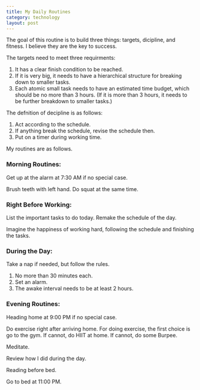 ```yaml
---
title: My Daily Routines
category: technology
layout: post
---
```


The goal of this routine is to build three things:
targets, dicipline, and fitness.
I believe they are the key to success.

The targets need to meet three requirments:
1. It has a clear finish condition to be reached.
2. If it is very big, it needs to have a hierarchical structure for breaking down to smaller tasks.
3. Each atomic small task needs to have an estimated time budget, which should be no more than 3 hours. (If it is more than 3 hours, it needs to be further breakdown to smaller tasks.)

The defnition of decipline is as follows:
1. Act according to the schedule.
2. If anything break the schedule, revise the schedule then.
3. Put on a timer during working time.

My routines are as follows.

### Morning Routines:

Get up at the alarm at 7:30 AM if no special case.

Brush teeth with left hand. Do squat at the same time.

### Right Before Working:

List the important tasks to do today.
Remake the schedule of the day.

Imagine the happiness of working hard, following the schedule and finishing the tasks.

### During the Day:

Take a nap if needed, but follow the rules.
1. No more than 30 minutes each.
2. Set an alarm.
3. The awake interval needs to be at least 2 hours.

### Evening Routines:

Heading home at 9:00 PM if no special case.

Do exercise right after arriving home.
For doing exercise, the first choice is go to the gym.
If cannot, do HIIT at home.
If cannot, do some Burpee.

Meditate.

Review how I did during the day.

Reading before bed.

Go to bed at 11:00 PM.
